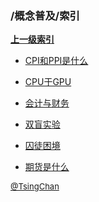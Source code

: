 ### /概念普及/索引


**[上一级索引]()**

- [CPI和PPI是什么](/概念普及/CPI和PPI是什么)

- [CPU于GPU](/概念普及/CPU于GPU)

- [会计与财务](/概念普及/会计与财务)

- [双盲实验](/概念普及/双盲实验)

- [囚徒困境](/概念普及/囚徒困境)

- [期货是什么](/概念普及/期货是什么)


<font size=2 color='grey'> [@TsingChan](https://github.com/tsingchan) </font>

